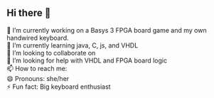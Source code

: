 ## Hi there 👋
🔭 I’m currently working on a Basys 3 FPGA board game and my own handwired keyboard. <br />
🌱 I’m currently learning java, C, js, <html> and VHDL <br />
👯 I’m looking to collaborate on <br />
🤔 I’m looking for help with VHDL and FPGA board logic <br />
📫 How to reach me: <br />
😄 Pronouns: she/her<br />
⚡ Fun fact: Big keyboard enthusiast <br />

